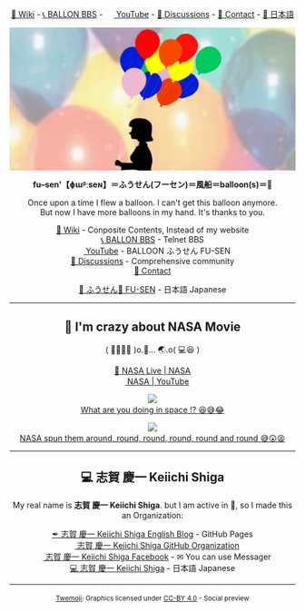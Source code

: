 <p align="center">
  <a href="https://github.com/fu-sen/fu-sen/wiki">📖 Wiki</a> - 
  <a href="https://www.telnetbbsguide.com/bbs/ballon-bbs/">📞 BALLON BBS</a> - 
  <a href="https://www.youtube.com/channel/UCQiHxKF-_ggto59lym0ztoQ"><img height="16" width="16" src="https://cdn.jsdelivr.net/npm/simple-icons@v4/icons/youtube.svg"> YouTube</a> - 
  <a href="https://github.com/fu-sen/fu-sen/discussions">💬 Discussions</a> - 
  <a href="https://docs.google.com/forms/d/e/1FAIpQLSdGMDzLteyeJCsxE6EwGmLngkPAqPCb4dGhljXhRWnh3Ksk1g/viewform?usp=sf_link">📧 Contact</a> - 
  <a href="https://balloon.asia/">🗾 日本語</a>
</p>

<img src="https://raw.githubusercontent.com/fu-sen/fu-sen/main/images/1280x640.jpg" align="center" alt="🎈 BALLOON | FU-SEN">

<p align="center">
  <strong>fu–sen'【ɸɯᵝːseɴ】＝ふうせん(フーセン)＝風船＝balloon(s)＝🎈</strong>
</p>

<p align="center">
  Once upon a time I flew a balloon. I can't get this balloon anymore.<br>
  But now I have more balloons in my hand. It's thanks to you.<br>
</p>

<p align="center">
  <a href="https://github.com/fu-sen/fu-sen/wiki">📖 Wiki</a> - Conposite Contents, Instead of my website<br>
  <a href="https://www.telnetbbsguide.com/bbs/ballon-bbs/">📞 BALLON BBS</a> - Telnet BBS<br>
  <a href="https://www.youtube.com/channel/UCQiHxKF-_ggto59lym0ztoQ"><img height="16" width="16" src="https://cdn.jsdelivr.net/npm/simple-icons@v4/icons/youtube.svg"> YouTube</a> - BALLOON ふうせん FU-SEN<br>
  <a href="https://github.com/fu-sen/fu-sen/discussions">💬 Discussions</a> - Comprehensive community<br>
  <a href="https://docs.google.com/forms/d/e/1FAIpQLSdGMDzLteyeJCsxE6EwGmLngkPAqPCb4dGhljXhRWnh3Ksk1g/viewform?usp=sf_link">📧 Contact</a><br>
</p>

<p align="center">
  <a href="https://balloon.asia/">🗾 ふうせん🎈 FU-SEN</a> - 日本語 Japanese
</p>

___

<h2 align="center">🚀 I'm crazy about NASA Movie</h2>

<p align="center">
  ( 🧀🥞🥔🍜 )o.🐉... 🌏.o( 💻😆 )
</p>

<p align="center">
  <a href="https://www.nasa.gov/nasalive/">🔗 NASA Live | NASA</a><br>
  <a href="https://www.youtube.com/channel/UCLA_DiR1FfKNvjuUpBHmylQ"><img height="16" width="16" src="https://cdn.jsdelivr.net/npm/simple-icons@v4/icons/youtube.svg"> NASA | YouTube</a><br>
</p>

<p align="center">
  <a href="https://www.youtube.com/watch?v=YIekHZ09u4I&t=692">
    <img src="http://img.youtube.com/vi/YIekHZ09u4I/0.jpg"><br>
    What are you doing in space !? 😆😅😂</a><br>
</p>

<p align="center">
  <a href="https://www.youtube.com/watch?v=CC_c9UJrzdU&t=1027">
    <img src="http://img.youtube.com/vi/CC_c9UJrzdU/0.jpg"><br>
    NASA spun them around, round, round, round, round and round 😅😲😫</a><br>
</p>

___

<h2 align="center">💻 志賀 慶一 Keiichi Shiga</h2>

<p align="center">
  My real name is <strong>志賀 慶一 Keiichi Shiga</strong>.
  but I am active in 🎈, so I made this an Organization:
</p>

<p align="center">
  <a href="https://keiichi.github.io/">✒ 志賀 慶一 Keiichi Shiga English Blog</a> - GitHub Pages<br>
  <a href="https://github.com/keiichi"><img height="16" width="16" src="https://cdn.jsdelivr.net/npm/simple-icons@v4/icons/github.svg"> 志賀 慶一 Keiichi Shiga GitHub Organization</a><br>
  <a href="https://www.facebook.com/keiichishiga"><img height="16" width="16" src="https://cdn.jsdelivr.net/npm/simple-icons@v4/icons/facebook.svg"> 志賀 慶一 Keiichi Shiga Facebook</a> - ✉ You can use Messager<br>
  <a href="https://keiichi-shiga.ovh/">💻 志賀 慶一 Keiichi Shiga</a> - 日本語 Japanese<br>
</p>

___

<p align=center>
  <small>
    <a href="https://twemoji.twitter.com/">Twemoji</a>: Graphics licensed under <a href="https://creativecommons.org/licenses/by/4.0/">CC-BY 4.0</a> - Social preview
  </small>
</p>
